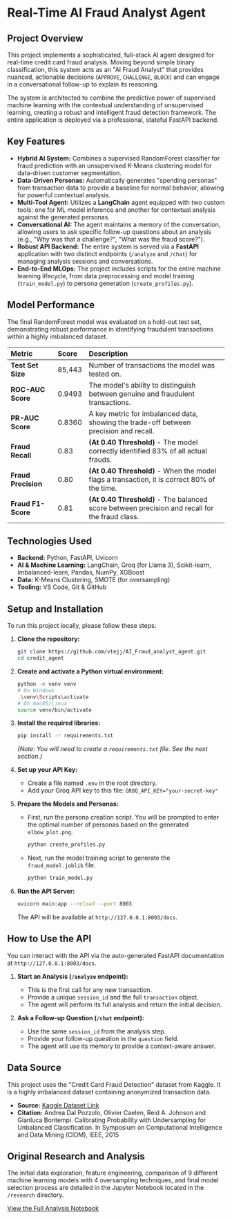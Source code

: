 # Real-Time AI Fraud Analyst Agent

## Project Overview

This project implements a sophisticated, full-stack AI agent designed for real-time credit card fraud analysis. Moving beyond simple binary classification, this system acts as an "AI Fraud Analyst" that provides nuanced, actionable decisions (`APPROVE`, `CHALLENGE`, `BLOCK`) and can engage in a conversational follow-up to explain its reasoning.

The system is architected to combine the predictive power of supervised machine learning with the contextual understanding of unsupervised learning, creating a robust and intelligent fraud detection framework. The entire application is deployed via a professional, stateful FastAPI backend.


## Key Features

* **Hybrid AI System:** Combines a supervised RandomForest classifier for fraud prediction with an unsupervised K-Means clustering model for data-driven customer segmentation.
* **Data-Driven Personas:** Automatically generates "spending personas" from transaction data to provide a baseline for normal behavior, allowing for powerful contextual analysis.
* **Multi-Tool Agent:** Utilizes a **LangChain** agent equipped with two custom tools: one for ML model inference and another for contextual analysis against the generated personas.
* **Conversational AI:** The agent maintains a memory of the conversation, allowing users to ask specific follow-up questions about an analysis (e.g., "Why was that a challenge?", "What was the fraud score?").
* **Robust API Backend:** The entire system is served via a **FastAPI** application with two distinct endpoints (`/analyze` and `/chat`) for managing analysis sessions and conversations.
* **End-to-End MLOps:** The project includes scripts for the entire machine learning lifecycle, from data preprocessing and model training (`train_model.py`) to persona generation (`create_profiles.py`).

## Model Performance

The final RandomForest model was evaluated on a hold-out test set, demonstrating robust performance in identifying fraudulent transactions within a highly imbalanced dataset.

| Metric | Score | Description |
| :--- | :--- | :--- |
| **Test Set Size** | 85,443 | Number of transactions the model was tested on. |
| **ROC-AUC Score** | 0.9493 | The model's ability to distinguish between genuine and fraudulent transactions. |
| **PR-AUC Score** | 0.8360 | A key metric for imbalanced data, showing the trade-off between precision and recall. |
| **Fraud Recall** | 0.83 | **(At 0.40 Threshold)** - The model correctly identified 83% of all actual frauds. |
| **Fraud Precision**| 0.80 | **(At 0.40 Threshold)** - When the model flags a transaction, it is correct 80% of the time. |
| **Fraud F1-Score** | 0.81 | **(At 0.40 Threshold)** - The balanced score between precision and recall for the fraud class. |

## Technologies Used

* **Backend:** Python, FastAPI, Uvicorn
* **AI & Machine Learning:** LangChain, Groq (for Llama 3), Scikit-learn, Imbalanced-learn, Pandas, NumPy, XGBoost
* **Data:** K-Means Clustering, SMOTE (for oversampling)
* **Tooling:** VS Code, Git & GitHub

## Setup and Installation

To run this project locally, please follow these steps:

1.  **Clone the repository:**
    ```bash
    git clone https://github.com/vtejj/AI_Fraud_analyst_agent.git
    cd credit_agent
    ```

2.  **Create and activate a Python virtual environment:**
    ```bash
    python -m venv venv
    # On Windows
    .\venv\Scripts\activate
    # On macOS/Linux
    source venv/bin/activate
    ```

3.  **Install the required libraries:**
    ```bash
    pip install -r requirements.txt
    ```
    *(Note: You will need to create a `requirements.txt` file. See the next section.)*

4.  **Set up your API Key:**
    * Create a file named `.env` in the root directory.
    * Add your Groq API key to this file: `GROQ_API_KEY="your-secret-key"`

5.  **Prepare the Models and Personas:**
    * First, run the persona creation script. You will be prompted to enter the optimal number of personas based on the generated `elbow_plot.png`.
        ```bash
        python create_profiles.py
        ```
    * Next, run the model training script to generate the `fraud_model.joblib` file.
        ```bash
        python train_model.py
        ```

6.  **Run the API Server:**
    ```bash
    uvicorn main:app --reload --port 8003
    ```
    The API will be available at `http://127.0.0.1:8003/docs`.

## How to Use the API

You can interact with the API via the auto-generated FastAPI documentation at `http://127.0.0.1:8003/docs`.

1.  **Start an Analysis (`/analyze` endpoint):**
    * This is the first call for any new transaction.
    * Provide a unique `session_id` and the full `transaction` object.
    * The agent will perform its full analysis and return the initial decision.

2.  **Ask a Follow-up Question (`/chat` endpoint):**
    * Use the same `session_id` from the analysis step.
    * Provide your follow-up question in the `question` field.
    * The agent will use its memory to provide a context-aware answer.

## Data Source

This project uses the "Credit Card Fraud Detection" dataset from Kaggle. It is a highly imbalanced dataset containing anonymized transaction data.
* **Source:** [Kaggle Dataset Link](https://www.kaggle.com/datasets/mlg-ulb/creditcardfraud)
* **Citation:** Andrea Dal Pozzolo, Olivier Caelen, Reid A. Johnson and Gianluca Bontempi. Calibrating Probability with Undersampling for Unbalanced Classification. In Symposium on Computational Intelligence and Data Mining (CIDM), IEEE, 2015

## Original Research and Analysis

The initial data exploration, feature engineering, comparison of 9 different machine learning models with 4 oversampling techniques, and final model selection process are detailed in the Jupyter Notebook located in the `/research` directory.

[View the Full Analysis Notebook](C:\projects\credit_agent\notebook\credit-agent-book.ipynb)